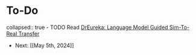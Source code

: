 # To-Do
collapsed:: true
	- TODO Read [DrEureka: Language Model Guided Sim-To-Real Transfer](https://eureka-research.github.io/dr-eureka/)
- Next: [[May 5th, 2024]]